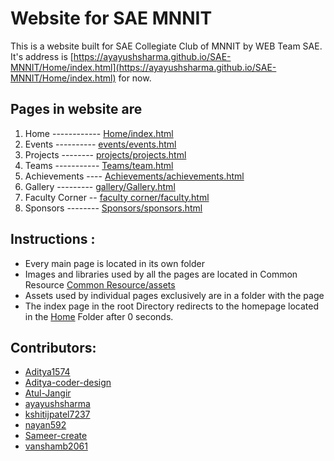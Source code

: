 # Website for SAE MNNIT
This is a website built for SAE Collegiate Club of MNNIT by WEB Team SAE.
It's address is [https://ayayushsharma.github.io/SAE-MNNIT/Home/index.html](https://ayayushsharma.github.io/SAE-MNNIT/Home/index.html) for now.

## Pages in website are
1. Home ------------ [Home/index.html](Home/index.html)
2. Events ---------- [events/events.html](events/events.html)
3. Projects -------- [projects/projects.html](projects/projects.html)
4. Teams ----------- [Teams/team.html](Teams/team.html)
5. Achievements ---- [Achievements/achievements.html](Achievements/achievements.html)
6. Gallery --------- [gallery/Gallery.html](gallery/Gallery.html)
7. Faculty Corner -- [faculty corner/faculty.html](faculty%20corner/faculty.html)
8. Sponsors -------- [Sponsors/sponsors.html](Sponsors/sponsors.html)


## Instructions :
* Every main page is located in its own folder
* Images and libraries used by all the pages are located in Common Resource [Common Resource/assets](Common%20Resource/assets)
* Assets used by individual pages exclusively are in a folder with the page 
* The index page in the root Directory redirects to the homepage located in the [Home](Home) Folder after 0 seconds.

<a name="contributor"></a>
## Contributors:
* [Aditya1574](https://github.com/Aditya1574)
* [Aditya-coder-design](https://github.com/Aditya-coder-design)
* [Atul-Jangir](https://github.com/Atul-Jangir)
* [ayayushsharma](https://github.com/ayayushsharma)
* [kshitijpatel7237](https://github.com/kshitijpatel7237)
* [nayan592](https://github.com/nayan592)
* [Sameer-create](https://github.com/Sameer-create)
* [vanshamb2061](https://github.com/vanshamb2061)






